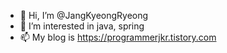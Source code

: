 - 👋 Hi, I’m @JangKyeongRyeong
- 👀 I’m interested in java, spring
- 📫 My blog is https://programmerjkr.tistory.com

<!---
JangKyeongRyeong/JangKyeongRyeong is a ✨ special ✨ repository because its `README.md` (this file) appears on your GitHub profile.
You can click the Preview link to take a look at your changes.
--->
